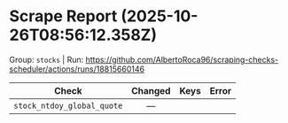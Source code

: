 # Scrape Report (2025-10-26T08:56:12.358Z)

Group: `stocks`  |  Run: https://github.com/AlbertoRoca96/scraping-checks-scheduler/actions/runs/18815660146

| Check | Changed | Keys | Error |
|---|:---:|:--|:--|
| `stock_ntdoy_global_quote` | — |  |  |
